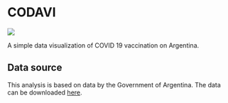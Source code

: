 # CODAVI
[![](https://img.shields.io/badge/License-GPLv3-blue.svg)](https://github.com/manucabral/COVID-19-Davi/blob/main/LICENSE)

A simple data visualization of COVID 19 vaccination on Argentina.

## Data source
This analysis is based on data by the Government of Argentina. The data can be downloaded [here](https://datos.gob.ar/dataset/salud-vacunas-contra-covid-19-dosis-aplicadas-republica-argentina---registro-desagregado). 
